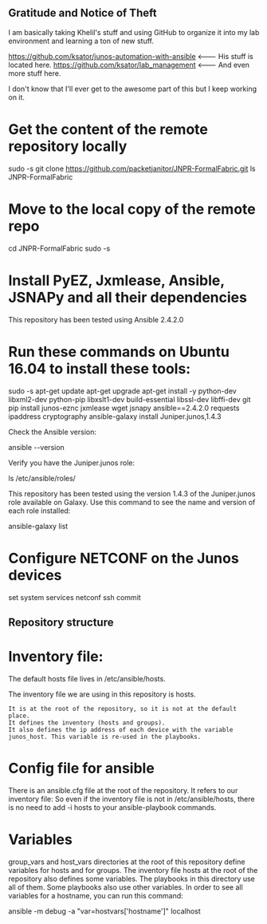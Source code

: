 ## Gratitude and Notice of Theft

I am basically taking Khelil's stuff and using GitHub to organize it into my lab environment and learning a ton of new stuff.

https://github.com/ksator/junos-automation-with-ansible <--- His stuff is located here.
https://github.com/ksator/lab_management <--- And even more stuff here.

I don't know that I'll ever get to the awesome part of this but I keep working on it.

# Get the content of the remote repository locally

sudo -s
git clone https://github.com/packetjanitor/JNPR-FormalFabric.git
ls JNPR-FormalFabric

# Move to the local copy of the remote repo

cd JNPR-FormalFabric
sudo -s

# Install PyEZ, Jxmlease, Ansible, JSNAPy and all their dependencies

This repository has been tested using Ansible 2.4.2.0

# Run these commands on Ubuntu 16.04 to install these tools:

sudo -s
apt-get update
apt-get upgrade
apt-get install -y python-dev libxml2-dev python-pip libxslt1-dev build-essential libssl-dev libffi-dev git
pip install junos-eznc jxmlease wget jsnapy ansible==2.4.2.0 requests ipaddress cryptography 
ansible-galaxy install Juniper.junos,1.4.3

Check the Ansible version:

ansible --version

Verify you have the Juniper.junos role:

ls /etc/ansible/roles/

This repository has been tested using the version 1.4.3 of the Juniper.junos role available on Galaxy.
Use this command to see the name and version of each role installed:

ansible-galaxy list

# Configure NETCONF on the Junos devices

set system services netconf ssh
commit

## Repository structure
# Inventory file:

The default hosts file lives in /etc/ansible/hosts.

The inventory file we are using in this repository is hosts.

    It is at the root of the repository, so it is not at the default place.
    It defines the inventory (hosts and groups).
    It also defines the ip address of each device with the variable junos_host. This variable is re-used in the playbooks.

# Config file for ansible

There is an ansible.cfg file at the root of the repository.
It refers to our inventory file: So even if the inventory file is not in /etc/ansible/hosts, there is no need to add -i hosts to your ansible-playbook commands.

# Variables

group_vars and host_vars directories at the root of this repository define variables for hosts and for groups.
The inventory file hosts at the root of the repository also defines some variables.
The playbooks in this directory use all of them.
Some playbooks also use other variables.
In order to see all variables for a hostname, you can run this command:

ansible -m debug -a "var=hostvars['hostname']" localhost

